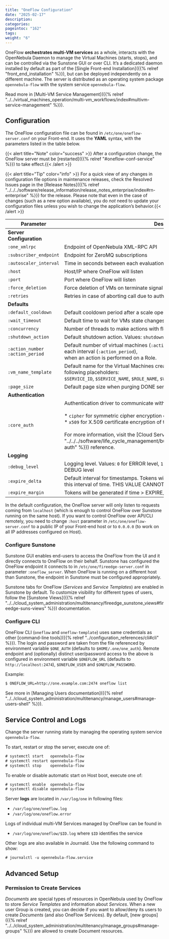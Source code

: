 ```yaml
---
title: "OneFlow Configuration"
date: "2025-02-17"
description:
categories:
pageintoc: "162"
tags:
weight: "6"
---
```


<a id="appflow-configure"></a>

<a id="oneflow-conf"></a>

<!--# OneFlow Configuration -->

OneFlow **orchestrates multi-VM services** as a whole, interacts with the OpenNebula Daemon to manage the Virtual Machines (starts, stops), and can be controlled via the Sunstone GUI or over CLI. It’s a dedicated daemon installed by default as part of the [Single Front-end Installation]({{% relref "front_end_installation" %}}), but can be deployed independently on a different machine. The server is distributed as an operating system package `opennebula-flow` with the system service `opennebula-flow`.

Read more in [Multi-VM Service Management]({{% relref "../../virtual_machines_operation/multi-vm_workflows/index#multivm-service-management" %}}).

## Configuration

The OneFlow configuration file can be found in `/etc/one/oneflow-server.conf` on your Front-end. It uses the **YAML** syntax, with the parameters listed in the table below.

{{< alert title="Note" color="success" >}}
After a configuration change, the OneFlow server must be [restarted]({{% relref "#oneflow-conf-service" %}}) to take effect.{{< /alert >}}

{{< alert title="Tip" color="info" >}}
For a quick view of any changes in configuration file options in maintenance releases, check the Resolved Issues page in the [Release Notes]({{% relref "../../../software/release_information/release_notes_enterprise/index#rn-enterprise" %}}) for the release. Please note that even in the case of changes (such as a new option available), you do *not* need to update your configuration files unless you wish to change the application’s behavior.{{< /alert >}}

| Parameter                             | Description                                                                                                                                                                                                                                                                                                                                                              |
|---------------------------------------|--------------------------------------------------------------------------------------------------------------------------------------------------------------------------------------------------------------------------------------------------------------------------------------------------------------------------------------------------------------------------|
| **Server Configuration**              |                                                                                                                                                                                                                                                                                                                                                                          |
| `:one_xmlrpc`                         | Endpoint of OpenNebula XML-RPC API                                                                                                                                                                                                                                                                                                                                       |
| `:subscriber_endpoint`                | Endpoint for ZeroMQ subscriptions                                                                                                                                                                                                                                                                                                                                        |
| `:autoscaler_interval`                | Time in seconds between each evaluation of elasticity rules                                                                                                                                                                                                                                                                                                              |
| `:host`                               | Host/IP where OneFlow will listen                                                                                                                                                                                                                                                                                                                                        |
| `:port`                               | Port where OneFlow will listen                                                                                                                                                                                                                                                                                                                                           |
| `:force_deletion`                     | Force deletion of VMs on terminate signal                                                                                                                                                                                                                                                                                                                                |
| `:retries`                            | Retries in case of aborting call due to authentication issue                                                                                                                                                                                                                                                                                                             |
| **Defaults**                          |                                                                                                                                                                                                                                                                                                                                                                          |
| `:default_cooldown`                   | Default cooldown period after a scale operation, in seconds                                                                                                                                                                                                                                                                                                              |
| `:wait_timeout`                       | Default time to wait for VMs state changes, in seconds                                                                                                                                                                                                                                                                                                                   |
| `:concurrency`                        | Number of threads to make actions with flows                                                                                                                                                                                                                                                                                                                             |
| `:shutdown_action`                    | Default shutdown action. Values: `shutdown`, `shutdown-hard`                                                                                                                                                                                                                                                                                                             |
| `:action_number`<br/>`:action_period` | Default number of virtual machines (`:action_number`) that will receive the given call in each interval (`:action_period`),<br/>when an action is performed on a Role.                                                                                                                                                                                                   |
| `:vm_name_template`                   | Default name for the Virtual Machines created by Oneflow. You can use any of the following placeholders:<br/>`$SERVICE_ID`, `$SERVICE_NAME`, `$ROLE_NAME`, `$VM_NUMBER`.                                                                                                                                                                                                 |
| `:page_size`                          | Default page size when purging DONE services                                                                                                                                                                                                                                                                                                                             |
| **Authentication**                    |                                                                                                                                                                                                                                                                                                                                                                          |
| `:core_auth`                          | Authentication driver to communicate with OpenNebula core<br/><br/>* `cipher` for symmetric cipher encryption of tokens<br/>* `x509` for X.509 certificate encryption of tokens<br/><br/>For more information, visit the [Cloud Server Authentication]({{% relref "../../../software/life_cycle_management/building_from_source_code/cloud_auth#cloud-auth" %}}) reference. |
| **Logging**                           |                                                                                                                                                                                                                                                                                                                                                                          |
| `:debug_level`                        | Logging level. Values: `0` for ERROR level, `1` for WARNING level, `2` for INFO level, `3` for DEBUG level                                                                                                                                                                                                                                                               |
| `:expire_delta`                       | Default interval for timestamps. Tokens will be generated using the same timestamp for this interval of time. THIS VALUE CANNOT BE LOWER THAN EXPIRE_MARGIN.                                                                                                                                                                                                             |
| `:expire_margin`                      | Tokens will be generated if time > EXPIRE_TIME - EXPIRE_MARGIN                                                                                                                                                                                                                                                                                                           |

In the default configuration, the OneFlow server will only listen to requests coming from `localhost` (which is enough to control OneFlow over Sunstone running on the same host). If you want to control OneFlow over API/CLI remotely, you need to change `:host` parameter in `/etc/one/oneflow-server.conf` to a public IP of your Front-end host or to `0.0.0.0` (to work on all IP addresses configured on Host).

<a id="oneflow-conf-sunstone"></a>

### Configure Sunstone

Sunstone GUI enables end-users to access the OneFlow from the UI and it directly connects to OneFlow on their behalf. Sunstone has configured the OneFlow endpoint it connects to in `/etc/one/fireedge-server.conf` in parameter `:oneflow_server`. When OneFlow is running on a different host than Sunstone, the endpoint in Sunstone must be configured appropriately.

Sunstone tabs for OneFlow (*Services* and *Service Templates*) are enabled in Sunstone by default. To customize visibility for different types of users, follow the [Sunstone Views]({{% relref "../../cloud_system_administration/multitenancy/fireedge_sunstone_views#fireedge-suns-views" %}}) documentation.

### Configure CLI

OneFlow CLI (`oneflow` and `oneflow-template`) uses same credentials as other [command-line tools]({{% relref "../configuration_references/cli#cli" %}}). The login and password are taken from the file referenced by environment variable `$ONE_AUTH` (defaults to `$HOME/.one/one_auth`). Remote endpoint and (optionally) distinct user/password access to the above is configured in environment variable `$ONEFLOW_URL` (defaults to `http://localhost:2474`), `$ONEFLOW_USER` and `$ONEFLOW_PASSWORD`.

Example:

```default
$ ONEFLOW_URL=http://one.example.com:2474 oneflow list
```

See more in [Managing Users documentation]({{% relref "../../cloud_system_administration/multitenancy/manage_users#manage-users-shell" %}}).

<a id="oneflow-conf-service"></a>

## Service Control and Logs

Change the server running state by managing the operating system service `opennebula-flow`.

To start, restart or stop the server, execute one of:

```default
# systemctl start   opennebula-flow
# systemctl restart opennebula-flow
# systemctl stop    opennebula-flow
```

To enable or disable automatic start on Host boot, execute one of:

```default
# systemctl enable  opennebula-flow
# systemctl disable opennebula-flow
```

Server **logs** are located in `/var/log/one` in following files:

- `/var/log/one/oneflow.log`
- `/var/log/one/oneflow.error`

Logs of individual multi-VM Services managed by OneFlow can be found in

- `/var/log/one/oneflow/$ID.log` where `$ID` identifies the service

Other logs are also available in Journald. Use the following command to show:

```default
# journalctl -u opennebula-flow.service
```

## Advanced Setup

### Permission to Create Services

*Documents* are special types of resources in OpenNebula used by OneFlow to store *Service Templates* and information about *Services*. When a new user Group is created, you can decide if you want to allow/deny its users to create *Documents* (and also OneFlow Services). By default, [new groups]({{% relref "../../cloud_system_administration/multitenancy/manage_groups#manage-groups" %}}) are allowed to create Document resources.
